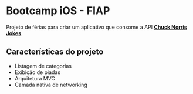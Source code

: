 # Bootcamp iOS - FIAP
Projeto de férias para criar um aplicativo que consome a API **[Chuck Norris Jokes](https://api.chucknorris.io/)**.<br />

## Características do projeto
* Listagem de categorias
* Exibição de piadas
* Arquitetura MVC
* Camada nativa de networking
